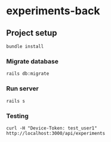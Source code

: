# experiments-back

## Project setup
```
bundle install
```

### Migrate database
```
rails db:migrate
```

### Run server
```
rails s
```
### Testing
```
curl -H "Device-Token: test_user1" http://localhost:3000/api/experiments
```